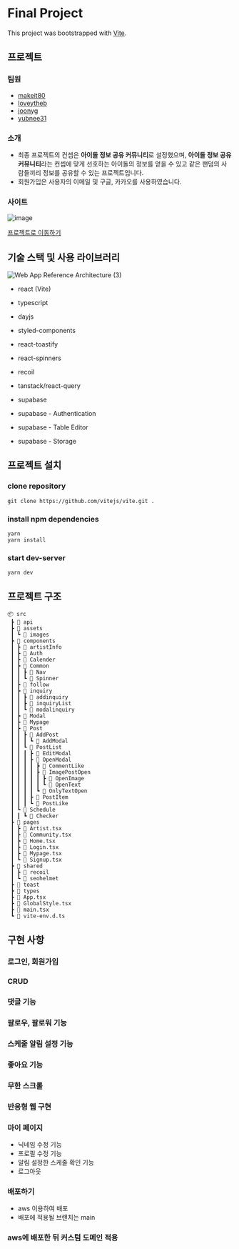 # Final Project

This project was bootstrapped with [Vite](https://github.com/vitejs/vite).

## 프로젝트

### 팀원

- [makeit80](https://github.com/makeit80)
- [loveytheb](https://github.com/loveytheb)
- [joonyg](https://github.com/joonyg)
- [yubnee31](https://github.com/yubnee31)

### 소개

- 최종 프로젝트의 컨셉은 <b>아이돌 정보 공유 커뮤니티</b>로 설정했으며, <b>아이돌 정보 공유 커뮤니티</b>라는 컨셉에 맞게 선호하는 아이돌의 정보를 얻을 수 있고 같은 팬덤의 사람들끼리 정보를 공유할 수 있는 프로젝트입니다.
- 회원가입은 사용자의 이메일 및 구글, 카카오를 사용하였습니다.

### 사이트

![image](https://github.com/makeit80/final-project-vite/assets/146186897/c1e96a79-e084-4a0c-9a80-721a997c44dc)

[프로젝트로 이동하기](https://aidol.life/)

## 기술 스택 및 사용 라이브러리

![Web App Reference Architecture (3)](https://github.com/makeit80/final-project-vite/assets/147115140/df1e50d7-06d8-4683-94ec-21ea78dd6f9c)

- react (Vite)
- typescript
- dayjs
- styled-components
- react-toastify
- react-spinners
- recoil

- tanstack/react-query

- supabase
- supabase - Authentication
- supabase - Table Editor
- supabase - Storage

## 프로젝트 설치

### clone repository

```
git clone https://github.com/vitejs/vite.git .
```

### install npm dependencies

```
yarn
yarn install
```

### start dev-server

```
yarn dev
```

## 프로젝트 구조

```
📦 src
 ┣ 📂 api
 ┣ 📂 assets
 ┃ ┗ 📂 images
 ┣ 📂 components
 ┃ ┣ 📂 artistInfo
 ┃ ┣ 📂 Auth
 ┃ ┣ 📂 Calender
 ┃ ┣ 📂 Common
 ┃ ┃ ┣ 📂 Nav
 ┃ ┃ ┗ 📂 Spinner
 ┃ ┣ 📂 follow
 ┃ ┣ 📂 inquiry
 ┃ ┃ ┣ 📂 addinquiry
 ┃ ┃ ┣ 📂 inquiryList
 ┃ ┃ ┗ 📂 modalinquiry
 ┃ ┣ 📂 Modal
 ┃ ┣ 📂 Mypage
 ┃ ┣ 📂 Post
 ┃ ┃ ┣ 📂 AddPost
 ┃ ┃ ┃ ┗ 📂 AddModal
 ┃ ┃ ┗ 📂 PostList
 ┃ ┃ ┃ ┣ 📂 EditModal
 ┃ ┃ ┃ ┣ 📂 OpenModal
 ┃ ┃ ┃ ┃ ┣ 📂 CommentLike
 ┃ ┃ ┃ ┃ ┣ 📂 ImagePostOpen
 ┃ ┃ ┃ ┃ ┃ ┣ 📂 OpenImage
 ┃ ┃ ┃ ┃ ┃ ┗ 📂 OpenText
 ┃ ┃ ┃ ┃ ┗ 📂 OnlyTextOpen
 ┃ ┃ ┃ ┣ 📂 PostItem
 ┃ ┃ ┃ ┗ 📂 PostLike
 ┃ ┗ 📂 Schedule
 ┃ ┃ ┗ 📂 Checker
 ┣ 📂 pages
 ┃ ┣ 📜 Artist.tsx
 ┃ ┣ 📜 Community.tsx
 ┃ ┣ 📜 Home.tsx
 ┃ ┣ 📜 Login.tsx
 ┃ ┣ 📜 Mypage.tsx
 ┃ ┗ 📜 Signup.tsx
 ┣ 📂 shared
 ┃ ┣ 📂 recoil
 ┃ ┗ 📂 seohelmet
 ┣ 📂 toast
 ┣ 📂 types
 ┣ 📜 App.tsx
 ┣ 📜 GlobalStyle.tsx
 ┣ 📜 main.tsx
 ┗ 📜 vite-env.d.ts
```

## 구현 사항

### 로그인, 회원가입

### CRUD

### 댓글 기능

### 팔로우, 팔로워 기능

### 스케줄 알림 설정 기능

### 좋아요 기능

### 무한 스크롤

### 반응형 웹 구현

### 마이 페이지

- 닉네임 수정 기능
- 프로필 수정 기능
- 알림 설정한 스케줄 확인 기능
- 로그아웃

### 배포하기

- aws 이용하여 배포
- 배포에 적용될 브랜치는 main

### aws에 배포한 뒤 커스텀 도메인 적용

